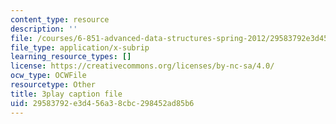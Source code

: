 ```yaml
---
content_type: resource
description: ''
file: /courses/6-851-advanced-data-structures-spring-2012/29583792e3d456a38cbc298452ad85b6_Yarwp7TNTL4.vtt
file_type: application/x-subrip
learning_resource_types: []
license: https://creativecommons.org/licenses/by-nc-sa/4.0/
ocw_type: OCWFile
resourcetype: Other
title: 3play caption file
uid: 29583792-e3d4-56a3-8cbc-298452ad85b6
---
```

